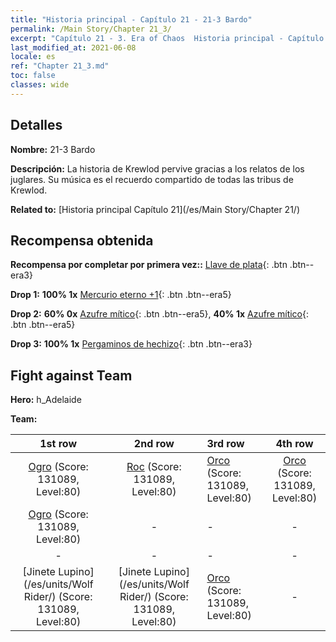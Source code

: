```yaml
---
title: "Historia principal - Capítulo 21 - 21-3 Bardo"
permalink: /Main Story/Chapter 21_3/
excerpt: "Capítulo 21 - 3. Era of Chaos  Historia principal - Capítulo 21_3. 21-3 Bardo"
last_modified_at: 2021-06-08
locale: es
ref: "Chapter 21_3.md"
toc: false
classes: wide
---
```


## Detalles

 **Nombre:** 21-3 Bardo

 **Descripción:** La historia de Krewlod pervive gracias a los relatos de los juglares. Su música es el recuerdo compartido de todas las tribus de Krewlod.

 **Related to:** [Historia principal Capítulo 21](/es/Main Story/Chapter 21/)

## Recompensa obtenida

 **Recompensa por completar por primera vez::** [Llave de plata](/ItemsES/con_693/){: .btn .btn--era3}

 **Drop 1:** **100% 1x** [Mercurio eterno +1](/ItemsES/mat_70/){: .btn .btn--era5}

 **Drop 2:** **60% 0x** [Azufre mítico](/ItemsES/mat_64/){: .btn .btn--era5}, **40% 1x** [Azufre mítico](/ItemsES/mat_64/){: .btn .btn--era5}

 **Drop 3:** **100% 1x** [Pergaminos de hechizo](/ItemsES/con_694/){: .btn .btn--era3}


## Fight against Team
 **Hero:** h_Adelaide

 **Team:**


  | 1st row | 2nd row | 3rd row | 4th row |
  |:----:|:----:|:----|:----:|
  | [Ogro](/es/units/Ogre/) (Score: 131089, Level:80)  | [Roc](/es/units/Roc/) (Score: 131089, Level:80)  | [Orco](/es/units/Orc/) (Score: 131089, Level:80)  | [Orco](/es/units/Orc/) (Score: 131089, Level:80)  |
  | [Ogro](/es/units/Ogre/) (Score: 131089, Level:80)  | - | - | - |
  | - | - | - | - |
  | [Jinete Lupino](/es/units/Wolf Rider/) (Score: 131089, Level:80)  | [Jinete Lupino](/es/units/Wolf Rider/) (Score: 131089, Level:80)  | [Orco](/es/units/Orc/) (Score: 131089, Level:80)  | - |



